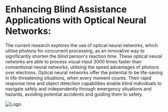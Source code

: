 
# Enhancing Blind Assistance Applications with Optical Neural Networks:

The current research explores the use of 
optical neural networks, which utilise photons for concurrent 
processing, as an innovative way to significantly shorten the 
blind person's reaction time. These optical neural networks 
are able to process visual input 3000 times faster than 
conventional neural networks, utilising the speed advantages 
of photons over electrons.
Optical neural networks offer the potential to be life-saving 
in life-threatening situations, when every moment counts. 
Their rapid response time and object detection capabilities 
enable blind individuals to navigate safely and 
independently through emergency situations and hazards, 
avoiding potential accidents and guiding them to safety. 


![Logo](https://www.eedesignit.com/wp-content/uploads/2016/08/kitvisuallyimpairedimageee.jpg)

